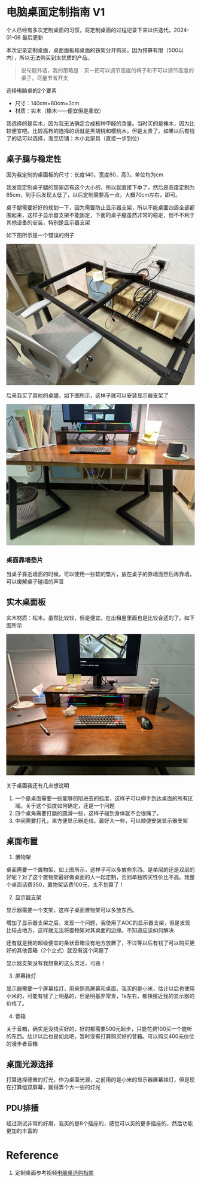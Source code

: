 # 电脑桌面定制指南 V1

个人已经有多次定制桌面的习惯，将定制桌面的过程记录下来以供迭代，2024-01-06 最后更新

本次记录定制桌面，桌面面板和桌面的铁架分开购买。因为预算有限（500以内），所以无法购买到太优质的产品。

> 说句题外话，我的策略是：买一把可以调节高度的椅子和不可以调节高度的桌子，尽量节省开支

选择电脑桌的2个要素

- 尺寸：140cm$\times$80cm$\times$3cm
- 材质：实木（橡木——便宜但是柔软）

我选择的是实木，因为我无法确定合成板种甲醛的含量。当时买的是橡木，因为比较便宜吧。比较高档的选择的话就是黑胡桃和樱桃木，但是太贵了。如果以后有钱了的话可以选择，淘宝店铺：木小北家具（直接一步到位）

## 桌子腿与稳定性

因为我定制的桌面板的尺寸：长度140，宽度80，高3。单位均为cm

我发现定制桌子腿的那家店有这个大小的，所以就直接下单了，然后是高度定制为65cm，到手后发现太低了，以后定制需要高一点，大概70cm左右，即可。

桌子腿需要好好的规划一下，因为需要防止显示器支架，所以不能桌面四周全部都围起来，这样子显示器支架不能固定，下面的桌子腿虽然非常的稳定，但不不利于其他设备的安装，特别是显示器支架

如下图所示是一个错误的例子

![show](./images/2023/2.jpg)

后来我买了其他的桌腿，如下图所示，这样子就可以安装显示器支架了

![avatar](./images/2023/new_leg.jpg)

### 桌面靠墙垫片

当桌子靠近墙面的时候，可以使用一些软的垫片，放在桌子的靠墙面然后再靠墙，可以缓解桌子碰墙的声音

## 实木桌面板

实木材质：松木。虽然比较软，但是便宜。在出租屋里面也是比较合适的了。如下图所示

![desktop](./images/2023/3.jpg)

关于桌面我还有几点想说明

1. 一个是桌面需要一些能够凹陷进去的弧度，这样子可以伸手到达桌面的所有区域。关于这个弧度如何确定，还是一个问题
2. 四个桌角需要打磨的圆滑一些，这样子碰到身体就不会很痛了。
3. 中间需要打孔，来方便显示器走线，最好大一些，可以顺便安装显示器支架

## 桌面布置

1. 置物架

桌面需要一个置物架，如上图所示，这样子可以多放些东西。是单层的还是双层的好呢？对了这个置物架最好做桌面的人一起定制，否则单独购买性价比不高。我整个桌面话费350，置物架话费100元，太不划算了！

2. 显示器支架

显示器需要一个支架，这样子桌面置物架可以多放东西。

增加了显示器支架之后，发现一个问题，我使用了AOC的显示器支架，但是发现比较占地方，这样就无法将置物架对其桌面的边缘。不知道应该如何解决.

还有就是我的超级便宜的条状音箱没有地方放置了，不过等以后有钱了可以购买更好的其他音箱（2个立式）就没有这个问题了

显示器支架没有我想象的这么灵活，可恶！

3. 屏幕挂灯

显示器需要一个屏幕挂灯，用来照亮屏幕和桌面，我买的是小米，估计以后也使用小米的，可能有钱了上明基的，但是明基非常贵，1k左右，都快接近我的显示器的价格了。

4. 音箱

关于音箱，确实是没钱买好的，好的都需要500元起步，只能花费100买一个能听的东西。估计以后也是如此吧，暂时没有打算购买好的音箱。可以购买400元价位的漫步者音箱

## 桌面光源选择

打算选择德普的灯光，作为桌面光源，之前用的是小米的显示器屏幕挂灯，但是现在打算组双屏幕，就得弄个大一些的灯光

## PDU排插

经过测试非常的好用，我买的是8个插座的，感觉可以买的更多插座的，然后功能更加的丰富的

# Reference

1. 定制桌面参考视频[电脑桌选购指南](https://www.bilibili.com/video/BV1W5411S7Lt/?spm_id_from=333.337.search-card.all.click&vd_source=617c4a2b4e326fc6b6269aada0d25986)
